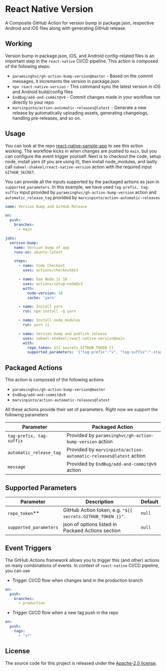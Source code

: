 # React Native Version
A Composite GitHub Action for version bump in package.json, respective Android and iOS files along with generating GitHub release. 

## Working
Version bump in package.json, iOS, and Android config-related files is an important step in the `react-native` CI/CD pipeline. This action is composed of the following steps: 

- `paramsinghvc/gh-action-bump-version@master` - Based on the commit messages, it increments the version in package.json
- `npx react-native-version` - This command sync the latest version in iOS and Android build/config files
- `EndBug/add-and-commit@v9` - Commit changes made in your workflow run directly to your repo
- `marvinpinto/action-automatic-releases@latest` - Generate a new release by automatically uploading assets, generating changelogs, handling pre-releases, and so on.

## Usage
You can look at the repo [react-native-sample-app](https://github.com/nabeel-shakeel/react-native-sample-app) to see this action working. The workflow kicks in when changes are pushed to `main`, but you can configure the event trigger yourself. Next is to checkout the code, setup node, install yarn (if you are using it), then install node_modules, and lastly call `nabeel-shakeel/react-native-version` action with the required input `GITHUB_SECRET`. 

You can provide all the inputs supported by the packaged actions as json in `supported_parameters`. In this example, we have used `tag-prefix, tag-suffix` input provided by `paramsinghvc/gh-action-bump-version` action and `automatic_release_tag` provided by `marvinpinto/action-automatic-releases`

```yml
name: Version Bump and GitHub Release

on:
  push:
    branches:
      - main

jobs:
  version-bump:
    name: Version bump of app
    runs-on: ubuntu-latest

    steps:
      - name: Code Checkout
        uses: actions/checkout@v3

      - name: Use Node.js 18
        uses: actions/setup-node@v3
        with:
          node-version: 18
          cache: 'yarn'

      - name: Install yarn
        run: npm install -g yarn

      - name: Install node_modules
        run: yarn ci

      - name: Version bump and publish release
        uses: nabeel-shakeel/react-native-version@main
        with:
          repo_token: ${{ secrets.GITHUB_TOKEN }}
          supported_parameters: '{"tag-prefix":"v", "tag-suffix":"-staged", "automatic_release_tag":"latest_release"}'
```

## Packaged Actions
This action is composed of the following actions
- `paramsinghvc/gh-action-bump-version@master`
- `EndBug/add-and-commit@v9`
- `marvinpinto/action-automatic-releases@latest`

All these actions provide their set of parameters. Right now we support the following parameters

| Parameter                 | Packaged Action                                                    |
| ------------------------- | ------------------------------------------------------------------ |
| `tag-prefix, tag-suffix`  | Provided by `paramsinghvc/gh-action-bump-version` action           |
| `automatic_release_tag`   | Provided by `marvinpinto/action-automatic-releases@latest` action  | 
| `message`                 | Provided by `EndBug/add-and-commit@v9` action                      | 


## Supported Parameters
| Parameter               | Description                                                | Default  |
| ----------------------- | ---------------------------------------------------------- | -------- |
| `repo_token`\*\*        | GitHub Action token, e.g. `"${{ secrets.GITHUB_TOKEN }}"`. | `null`   |
| `supported_parameters`  | json of options listed in Packaed Actions section          | `null`   |


## Event Triggers
The GitHub Actions framework allows you to trigger this (and other) actions on many combinations of events. In context of `react-native` CI/CD pipeline, you can use

- Trigger CI/CD flow when changes land in the production branch
```yml
on:
  push:
    branches:
      - production
```

- Trigger CI/CD flow when a new tag push in the repo
```yml
on:
  push:
    tags:
      - "v*"
```

## License
The source code for this project is released under the [Apache-2.0 license](./LICENSE).